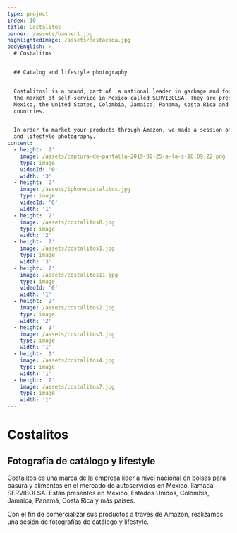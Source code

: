 ```yaml
---
type: project
index: 10
title: Costalitos
banner: /assets/banner1.jpg
highlightedImage: /assets/destacada.jpg
bodyEnglish: >-
  # Costalitos


  ## Catalog and lifestyle photography


  Costalitosl is a brand, part of  a national leader in garbage and food bags in
  the market of self-service in Mexico called SERVIBOLSA. They are present in
  Mexico, the United States, Colombia, Jamaica, Panama, Costa Rica and more
  countries.


  In order to market your products through Amazon, we made a session of catalog
  and lifestyle photography.
content:
  - height: '2'
    image: /assets/captura-de-pantalla-2019-02-25-a-la-s-18.09.22.png
    type: image
    videoId: '0'
    width: '3'
  - height: '2'
    image: /assets/iphonecostalitos.jpg
    type: image
    videoId: '0'
    width: '1'
  - height: '2'
    image: /assets/costalitos8.jpg
    type: image
    width: '2'
  - height: '2'
    image: /assets/costalitos1.jpg
    type: image
    width: '3'
  - height: '2'
    image: /assets/costalitos11.jpg
    type: image
    videoId: '0'
    width: '1'
  - height: '2'
    image: /assets/costalitos2.jpg
    type: image
    width: '2'
  - height: '1'
    image: /assets/costalitos3.jpg
    type: image
    width: '1'
  - height: '1'
    image: /assets/costalitos4.jpg
    type: image
    width: '1'
  - height: '2'
    image: /assets/costalitos7.jpg
    type: image
    width: '1'
---
```

# Costalitos

## Fotografía de catálogo y lifestyle

Costalitos es una marca de la empresa líder a nivel nacional en bolsas para basura y alimentos en el mercado de autoservicios en México, llamada SERVIBOLSA. Están presentes en México, Estados Unidos, Colombia, Jamaica, Panamá, Costa Rica y más países.

Con el fin de comercializar sus productos a través de Amazon, realizamos una sesión de fotografías de catálogo y lifestyle.
